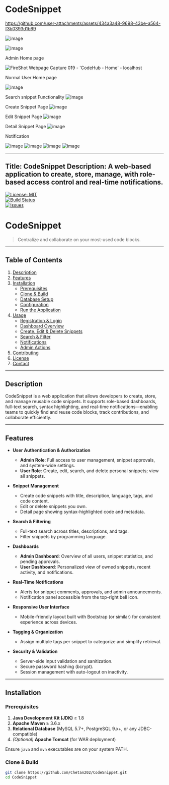 # CodeSnippet



https://github.com/user-attachments/assets/434a3a48-9698-43be-a564-f3b0393d1b69



![image](https://github.com/user-attachments/assets/84d69faf-de2d-4a4b-87ca-459e686d0cd8)

![image](https://github.com/user-attachments/assets/23d53268-3031-4e37-a7d0-b8cb9d983d19)

Admin Home page

![FireShot Webpage Capture 019 - 'CodeHub - Home' - localhost](https://github.com/user-attachments/assets/cd90731e-0b41-4868-a0d7-84e7502e94c1)

Normal User Home page

![image](https://github.com/user-attachments/assets/cf848c3e-1ac5-4604-a169-f52e0e065522)

Search snippet Functionality
![image](https://github.com/user-attachments/assets/e0b960d7-67d0-4b15-b88e-21bbf1319e17)

Create Snippet Page
![image](https://github.com/user-attachments/assets/5925e6b4-f52c-45f2-a19d-51884f25f72f)

Edit Snippet Page
![image](https://github.com/user-attachments/assets/b3730ed1-5911-44c5-9e7c-936f7c043183)

Detail Snippet Page
![image](https://github.com/user-attachments/assets/aebff188-8d71-43cc-9060-ec3cec195753)


Notification

![image](https://github.com/user-attachments/assets/f7ab560f-ee2b-473b-a764-6060572f47c6)
![image](https://github.com/user-attachments/assets/b224c506-7a46-432b-8acf-8391f487c3c9)
![image](https://github.com/user-attachments/assets/e17a1f5f-58f4-4433-9f1c-eb2323880d0a)
![image](https://github.com/user-attachments/assets/29c5a256-b67e-4fb0-88c5-077068ee4951)

---
Title: CodeSnippet
Description: A web-based application to create, store, manage, with role-based access control and real-time notifications.
---

[![License: MIT](https://img.shields.io/badge/License-MIT-yellow.svg)](LICENSE)  
[![Build Status](https://img.shields.io/github/actions/workflow/status/Chetan202/CodeSnippet/maven.yml?branch=main)](https://github.com/Chetan202/CodeSnippet/actions)  
[![Issues](https://img.shields.io/github/issues/Chetan202/CodeSnippet)](https://github.com/Chetan202/CodeSnippet/issues)  

# CodeSnippet

> Centralize and collaborate on your most-used code blocks.

---

## Table of Contents

1. [Description](#description)  
2. [Features](#features)  
3. [Installation](#installation)  
   - [Prerequisites](#prerequisites)  
   - [Clone & Build](#clone--build)  
   - [Database Setup](#database-setup)  
   - [Configuration](#configuration)  
   - [Run the Application](#run-the-application)  
4. [Usage](#usage)  
   - [Registration & Login](#registration--login)  
   - [Dashboard Overview](#dashboard-overview)  
   - [Create, Edit & Delete Snippets](#create-edit--delete-snippets)  
   - [Search & Filter](#search--filter)  
   - [Notifications](#notifications)  
   - [Admin Actions](#admin-actions)  
5. [Contributing](#contributing)  
6. [License](#license)  
7. [Contact](#contact)  

---

## Description

CodeSnippet is a web application that allows developers to create, store, and manage reusable code snippets. It supports role-based dashboards, full-text search, syntax highlighting, and real-time notifications—enabling teams to quickly find and reuse code blocks, track contributions, and collaborate efficiently.

---

## Features

- **User Authentication & Authorization**  
  - **Admin Role**: Full access to user management, snippet approvals, and system-wide settings.  
  - **User Role**: Create, edit, search, and delete personal snippets; view all snippets.

- **Snippet Management**  
  - Create code snippets with title, description, language, tags, and code content.  
  - Edit or delete snippets you own.  
  - Detail page showing syntax-highlighted code and metadata.

- **Search & Filtering**  
  - Full-text search across titles, descriptions, and tags.  
  - Filter snippets by programming language.

- **Dashboards**  
  - **Admin Dashboard**: Overview of all users, snippet statistics, and pending approvals.  
  - **User Dashboard**: Personalized view of owned snippets, recent activity, and notifications.

- **Real-Time Notifications**  
  - Alerts for snippet comments, approvals, and admin announcements.  
  - Notification panel accessible from the top-right bell icon.

- **Responsive User Interface**  
  - Mobile-friendly layout built with Bootstrap (or similar) for consistent experience across devices.

- **Tagging & Organization**  
  - Assign multiple tags per snippet to categorize and simplify retrieval.

- **Security & Validation**  
  - Server-side input validation and sanitization.  
  - Secure password hashing (bcrypt).  
  - Session management with auto-logout on inactivity.

---

## Installation

### Prerequisites

1. **Java Development Kit (JDK)** ≥ 1.8  
2. **Apache Maven** ≥ 3.6.x  
3. **Relational Database** (MySQL 5.7+, PostgreSQL 9.x+, or any JDBC-compatible)  
4. *(Optional)* **Apache Tomcat** (for WAR deployment)  

Ensure `java` and `mvn` executables are on your system PATH.

### Clone & Build

```bash
git clone https://github.com/Chetan202/CodeSnippet.git
cd CodeSnippet


